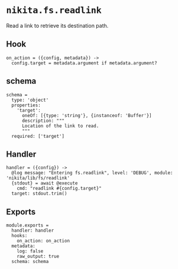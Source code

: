 
# `nikita.fs.readlink`

Read a link to retrieve its destination path.

## Hook

    on_action = ({config, metadata}) ->
      config.target = metadata.argument if metadata.argument?

## schema

    schema =
      type: 'object'
      properties:
        'target':
          oneOf: [{type: 'string'}, {instanceof: 'Buffer'}]
          description: """
          Location of the link to read.
          """
      required: ['target']

## Handler

    handler = ({config}) ->
      @log message: "Entering fs.readlink", level: 'DEBUG', module: 'nikita/lib/fs/readlink'
      {stdout} = await @execute
        cmd: "readlink #{config.target}"
      target: stdout.trim()

## Exports

    module.exports =
      handler: handler
      hooks:
        on_action: on_action
      metadata:
        log: false
        raw_output: true
      schema: schema
